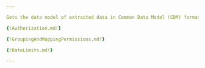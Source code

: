 ```yaml
---

Gets the data model of extracted data in Common Data Model (CDM) format.

{!Authorization.md!}

{!GroupingAndMappingPermissions.md!}

{!RateLimits.md!}

---
```


